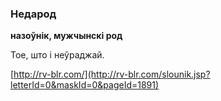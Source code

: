 ### Недарод
**назоўнік, мужчынскі род**

Тое, што і неўраджай.

<a rel="author">[http://rv-blr.com/](http://rv-blr.com/slounik.jsp?letterId=0&maskId=0&pageId=1891)</a>
